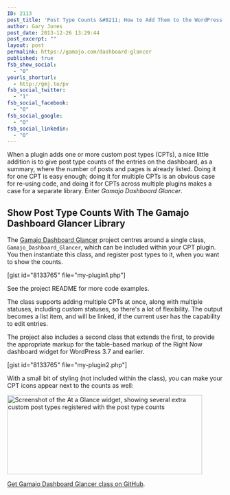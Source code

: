 ```yaml
---
ID: 2113
post_title: 'Post Type Counts &#8211; How to Add Them to the WordPress Dashboard'
author: Gary Jones
post_date: 2013-12-26 13:29:44
post_excerpt: ""
layout: post
permalink: https://gamajo.com/dashboard-glancer
published: true
fsb_show_social:
  - "0"
yourls_shorturl:
  - http://gmj.to/pv
fsb_social_twitter:
  - "1"
fsb_social_facebook:
  - "0"
fsb_social_google:
  - "0"
fsb_social_linkedin:
  - "0"
---
```

When a plugin adds one or more custom post types (CPTs), a nice little addition is to give post type counts of the entries on the dashboard, as a summary, where the number of posts and pages is already listed. Doing it for one CPT is easy enough; doing it for multiple CPTs is an obvious case for re-using code, and doing it for CPTs across multiple plugins  makes a case for a separate library. Enter <em>Gamajo Dashboard Glancer</em>.
<!--more-->

<h2>Show Post Type Counts With The Gamajo Dashboard Glancer Library</h2>

The <a href="https://github.com/GaryJones/Gamajo-Dashboard-Glancer">Gamajo Dashboard Glancer</a> project centres around a single class, <code>Gamajo_Dashboard_Glancer</code>, which can be included within your CPT plugin. You then instantiate this class, and register post types to it, when you want to show the counts.

[gist id="8133765" file="my-plugin1.php"]

See the project README for more code examples.

The class supports adding multiple CPTs at once, along with multiple statuses, including custom statuses, so there's a lot of flexibility. The output becomes a list item, and will be linked, if the current user has the capability to edit entries.

The project also includes a second class that extends the first, to provide the appropriate markup for the table-based markup of the Right Now dashboard widget for WordPress 3.7 and earlier.

[gist id="8133765" file="my-plugin2.php"]

With a small bit of styling (not included within the class), you can make your CPT icons appear next to the counts as well:

<img src="https://gamajo.com/wp-content/uploads/at-glance-widget.png" alt="Screenshot of the At a Glance widget, showing several extra custom post types registered with the post type counts" width="454" height="184" class="aligncenter img-border" />

<a href="https://github.com/GaryJones/Gamajo-Dashboard-Glancer">Get Gamajo Dashboard Glancer class on GitHub</a>.